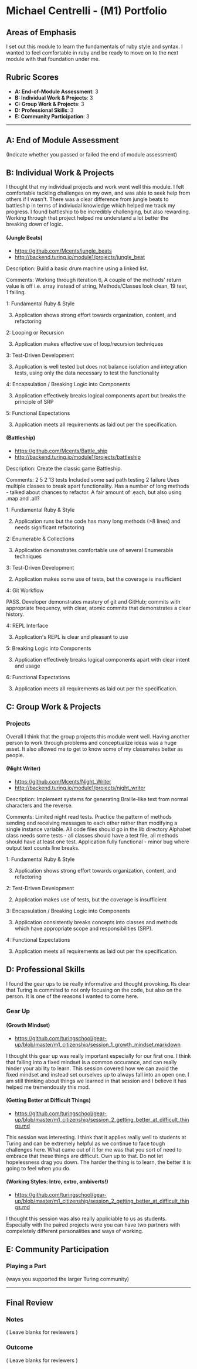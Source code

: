 # Michael Centrelli - (M1) Portfolio

## Areas of Emphasis

I set out this module to learn the fundamentals of ruby style and syntax. I wanted to feel comfortable in ruby and be ready to move on to the next module with that foundation under me. 

## Rubric Scores

* **A: End-of-Module Assessment**:   3
* **B: Individual Work & Projects**: 3
* **C: Group Work & Projects**:      3
* **D: Professional Skills**:        3
* **E: Community Participation**:    3

-----------------------

## A: End of Module Assessment

(Indicate whether you passed or failed the end of module assessment)


## B: Individual Work & Projects

I thought that my individual projects and work went well this module. I felt comfortable tackling challenges on my own, and was able to seek help from others if I wasn't. There was a clear difference from jungle beats to battleship in terms of indiviudal knowledge which helped me track my progress. I found battleship to be incredibly challenging, but also rewarding. Working through that project helped me understand a lot better the breaking down of logic. 

#### (Jungle Beats)

* https://github.com/Mcents/jungle_beats
* http://backend.turing.io/module1/projects/jungle_beat

Description: Build a basic drum machine using a linked list.

Comments: Working through iteration 6,
A couple of the methods' return value is off i.e. array instead of string,
Methods/Classes look clean,
19 test, 1 failing.

1: Fundamental Ruby & Style

3. Application shows strong effort towards organization, content, and refactoring

2: Looping or Recursion

3. Application makes effective use of loop/recursion techniques

3: Test-Driven Development

3. Application is well tested but does not balance isolation and integration tests, using only the data necessary to test the functionality

4: Encapsulation / Breaking Logic into Components

3. Application effectively breaks logical components apart but breaks the principle of SRP

5: Functional Expectations

3. Application meets all requirements as laid out per the specification.

#### (Battleship)

* https://github.com/Mcents/Battle_ship
* http://backend.turing.io/module1/projects/battleship

Description: Create the classic game Battleship. 

Comments: 2 5 2 13 tests Included some sad path testing 2 failure Uses multiple classes to break apart functionality. Has a number of long methods - talked about chances to refactor.
A fair amount of .each, but also using .map and .all?

1: Fundamental Ruby & Style

2. Application runs but the code has many long methods (>8 lines) and needs significant refactoring

2: Enumerable & Collections

3. Application demonstrates comfortable use of several Enumerable techniques

3: Test-Driven Development

2. Application makes some use of tests, but the coverage is insufficient

4: Git Workflow

PASS. Developer demonstrates mastery of git and GitHub; commits with appropriate frequency, with clear, atomic commits that demonstrates a clear history.

4: REPL Interface

3. Application's REPL is clear and pleasant to use

5: Breaking Logic into Components

3. Application effectively breaks logical components apart with clear intent and usage

6: Functional Expectations

3. Application meets all requirements as laid out per the specification.

## C: Group Work & Projects

### Projects

Overall I think that the group projects this module went well. Having another person to work through problems and conceptualize ideas was a huge asset. It also allowed me to get to know some of my classmates better as people. 

#### (Night Writer)

* https://github.com/Mcents/Night_Writer
* http://backend.turing.io/module1/projects/night_writer

Description: Implement systems for generating Braille-like text from normal characters and the reverse.

Comments: Limited night read tests.
Practice the pattern of methods sending and receiving messages to each other rather than modifying a single instance variable.
All code files should go in the lib directory
Alphabet class needs some tests - all classes should have a test file, all methods should have at least one test.
Application fully functional - minor bug where output text counts line breaks.

1: Fundamental Ruby & Style

3. Application shows strong effort towards organization, content, and refactoring

2: Test-Driven Development

2. Application makes use of tests, but the coverage is insufficient

3: Encapsulation / Breaking Logic into Components

3. Application consistently breaks concepts into classes and methods which have appropriate scope and responsibilities (SRP).

4: Functional Expectations

3. Application meets all requirements as laid out per the specification.

## D: Professional Skills
I found the gear ups to be really informative and thought provoking. Its clear that Turing is commited to not only focusing on the code, but also on the person. It is one of the reasons I wanted to come here. 

### Gear Up
#### (Growth Mindset)

* https://github.com/turingschool/gear-up/blob/master/m1_citizenship/session_1_growth_mindset.markdown

I thought this gear up was really important especially for our first one. I think that falling into a fixed mindset is a common occurance, and can really hinder your ability to learn. This session covered how we can avoid the fixed mindset and instead set ourselves up to always fall into an open one. I am still thinking about things we learned in that session and I believe it has helped me tremendously this mod. 

#### (Getting Better at Difficult Things)

* https://github.com/turingschool/gear-up/blob/master/m1_citizenship/session_2_getting_better_at_difficult_things.md

This session was interesting. I think that it applies really well to students at Turing and can be extremely helpful as we continue to face tough challenges here. What came out of it for me was that you sort of need to embrace that these things are difficult. Own up to that. Do not let hopelessness drag you down. The harder the thing is to learn, the better it is going to feel when you do.

#### (Working Styles: Intro, extro, ambiverts!)

* https://github.com/turingschool/gear-up/blob/master/m1_citizenship/session_2_getting_better_at_difficult_things.md

I thought this session was also really appliciable to us as students. Especially with the paired projects were you can have two partners with compeletely different personalities and ways of working.  

## E: Community Participation

### Playing a Part

(ways you supported the larger Turing community)

------------------

## Final Review

### Notes

( Leave blanks for reviewers )

### Outcome

( Leave blanks for reviewers )
